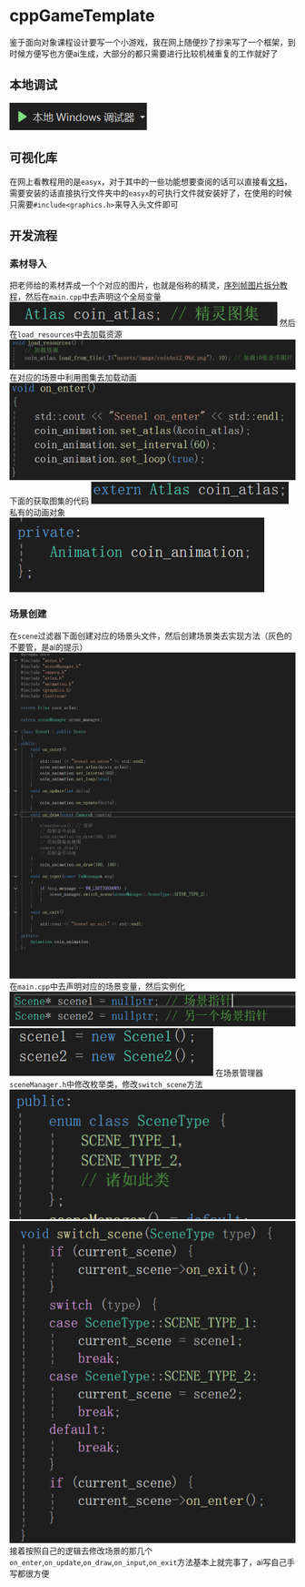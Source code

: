 # cppGameTemplate
鉴于面向对象课程设计要写一个小游戏，我在网上随便抄了抄来写了一个框架，到时候方便写也方便ai生成，大部分的都只需要进行比较机械重复的工作就好了
## 本地调试
![alt text](image-10.png)
## 可视化库
在网上看教程用的是`easyx`，对于其中的一些功能想要查阅的话可以直接看[文档](https://docs.easyx.cn/zh-cn/loadimage)，需要安装的话直接执行文件夹中的`easyx`的可执行文件就安装好了，在使用的时候只需要`#include<graphics.h>`来导入头文件即可
## 开发流程
### 素材导入
把老师给的素材弄成一个个对应的图片，也就是俗称的精灵，[序列帧图片拆分教程](https://blog.csdn.net/fujiara/article/details/125259923)，然后在`main.cpp`中去声明这个全局变量
![alt text](image.png)
然后在`load_resources`中去加载资源
![alt text](image-1.png)
在对应的场景中利用图集去加载动画
![alt text](image-2.png)
下面的获取图集的代码
![alt text](image-3.png)
私有的动画对象
![alt text](image-4.png)
### 场景创建
在`scene`过滤器下面创建对应的场景头文件，然后创建场景类去实现方法（灰色的不要管，是ai的提示）
![alt text](image-5.png)
在`main.cpp`中去声明对应的场景变量，然后实例化
![alt text](image-6.png)
![alt text](image-7.png)
在场景管理器`sceneManager.h`中修改枚举类，修改`switch_scene`方法
![alt text](image-8.png)
![alt text](image-9.png)
接着按照自己的逻辑去修改场景的那几个`on_enter`,`on_update`,`on_draw`,`on_input`,`on_exit`方法基本上就完事了，ai写自己手写都很方便
